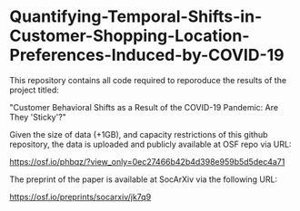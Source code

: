 # Quantifying-Temporal-Shifts-in-Customer-Shopping-Location-Preferences-Induced-by-COVID-19
This repository contains all code required to reporoduce the results of the project titled:

"Customer Behavioral Shifts as a Result of the COVID-19 Pandemic: Are They 'Sticky'?"

Given the size of data (+1GB), and capacity restrictions of this github repository, the data is uploaded and publicly available at OSF repo via URL:

https://osf.io/phbqz/?view_only=0ec27466b42b4d398e959b5d5dec4a71

The preprint of the paper is available at SocArXiv via the following URL:

https://osf.io/preprints/socarxiv/jk7q9
